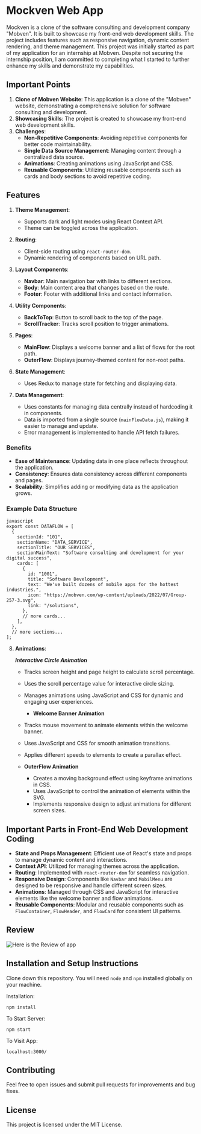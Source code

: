 # Mockven Web App

Mockven is a clone of the software consulting and development company "Mobven". It is built to showcase my front-end web development skills. The project includes features such as responsive navigation, dynamic content rendering, and theme management. This project was initially started as part of my application for an internship at Mobven. Despite not securing the internship position, I am committed to completing what I started to further enhance my skills and demonstrate my capabilities.

## Important Points

1. **Clone of Mobven Website**: This application is a clone of the "Mobven" website, demonstrating a comprehensive solution for software consulting and development.
2. **Showcasing Skills**: The project is created to showcase my front-end web development skills.
3. **Challenges**:
   - **Non-Repetitive Components**: Avoiding repetitive components for better code maintainability.
   - **Single Data Source Management**: Managing content through a centralized data source.
   - **Animations**: Creating animations using JavaScript and CSS.
   - **Reusable Components**: Utilizing reusable components such as cards and body sections to avoid repetitive coding.

## Features

1. **Theme Management**:
   - Supports dark and light modes using React Context API.
   - Theme can be toggled across the application.

2. **Routing**:
   - Client-side routing using `react-router-dom`.
   - Dynamic rendering of components based on URL path.

3. **Layout Components**:
   - **Navbar**: Main navigation bar with links to different sections.
   - **Body**: Main content area that changes based on the route.
   - **Footer**: Footer with additional links and contact information.

4. **Utility Components**:
   - **BackToTop**: Button to scroll back to the top of the page.
   - **ScrollTracker**: Tracks scroll position to trigger animations.

5. **Pages**:
   - **MainFlow**: Displays a welcome banner and a list of flows for the root path.
   - **OuterFlow**: Displays journey-themed content for non-root paths.

6. **State Management**:
   - Uses Redux to manage state for fetching and displaying data.

7. **Data Management**:
   - Uses constants for managing data centrally instead of hardcoding it in components.
   - Data is imported from a single source (`mainFlowData.js`), making it easier to manage and update.
   - Error management is implemented to handle API fetch failures.

### Benefits

- **Ease of Maintenance**: Updating data in one place reflects throughout the application.
- **Consistency**: Ensures data consistency across different components and pages.
- **Scalability**: Simplifies adding or modifying data as the application grows.

### Example Data Structure
```
javascript
export const DATAFLOW = [
  {
    sectionId: "101",
    sectionName: "DATA_SERVICE",
    sectionTitle: "OUR SERVICES",
    sectionMainText: "Software consulting and development for your digital success",
    cards: [
      {
        id: "1001",
        title: "Software Development",
        text: "We've built dozens of mobile apps for the hottest industries.",
        icon: "https://mobven.com/wp-content/uploads/2022/07/Group-257-3.svg",
        link: "/solutions",
      },
      // more cards...
    ],
  },
  // more sections...
];
```

8. **Animations**:

    ***Interactive Circle Animation***
    - Tracks screen height and page height to calculate scroll percentage.
    - Uses the scroll percentage value for interactive circle sizing.
    - Manages animations using JavaScript and CSS for dynamic and engaging user experiences.

       - **Welcome Banner Animation**
     - Tracks mouse movement to animate elements within the welcome banner.
     - Uses JavaScript and CSS for smooth animation transitions.
     - Applies different speeds to elements to create a parallax effect.

   - **OuterFlow Animation**
     - Creates a moving background effect using keyframe animations in CSS.
     - Uses JavaScript to control the animation of elements within the SVG.
     - Implements responsive design to adjust animations for different screen sizes.

## Important Parts in Front-End Web Development Coding

- **State and Props Management**: Efficient use of React's state and props to manage dynamic content and interactions.
- **Context API**: Utilized for managing themes across the application.
- **Routing**: Implemented with `react-router-dom` for seamless navigation.
- **Responsive Design**: Components like `Navbar` and `MobilMenu` are designed to be responsive and handle different screen sizes.
- **Animations**: Managed through CSS and JavaScript for interactive elements like the welcome banner and flow animations.
- **Reusable Components**: Modular and reusable components such as `FlowContainer`, `FlowHeader`, and `FlowCard` for consistent UI patterns.

## Review

![Here is the Review of app](./assets/review.gif)


## Installation and Setup Instructions

Clone down this repository. You will need `node` and `npm` installed globally on your machine.  

Installation:

`npm install`  

To Start Server:

`npm start`  

To Visit App:

`localhost:3000/`  

## Contributing 

Feel free to open issues and submit pull requests for improvements and bug fixes.

## License

This project is licensed under the MIT License.